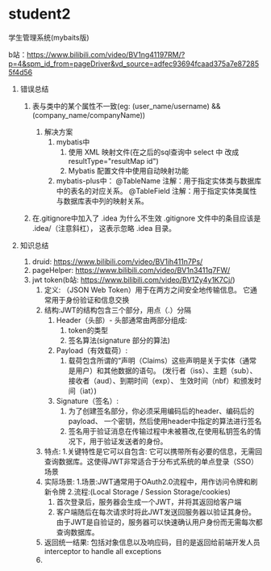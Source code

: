 # student2
学生管理系统(mybaits版)
 
b站：https://www.bilibili.com/video/BV1ng41197RM/?p=4&spm_id_from=pageDriver&vd_source=adfec93694fcaad375a7e872855f4d56

1. 错误总结
    1. 表与类中的某个属性不一致(eg: (user_name/username) &&(company_name/companyName))
       1. 解决方案
          1. mybatis中 
             1. 使用 XML 映射文件(在之后的sql查询中 select 中 改成 resultType="resultMap id")
                <resultMap id="yourResultMap" type="your.package.YourClass">
                 <result property="javaPropertyName" column="sqlColumnName"/>
                </resultMap>  
             2. Mybatis 配置文件中使用自动映射功能
              <settings>
                <setting name="mapUnderscoreToCamelCase" value="true"/>
              </settings>
          2. mybatis-plus中：
             @TableName 注解：用于指定实体类与数据库中的表名的对应关系。
             @TableField 注解：用于指定实体类属性与数据库表中列的映射关系。 
       
    2. 在.gitignore中加入了 .idea 为什么不生效 
       .gitignore  文件中的条目应该是 .idea/（注意斜杠），
       这表示忽略 .idea 目录。

2. 知识总结
   1. druid: https://www.bilibili.com/video/BV1ih411n7Ps/ 
   2. pageHelper: https://www.bilibili.com/video/BV1n3411q7FW/
   3. jwt token(b站: https://www.bilibili.com/video/BV1Zy4y1K7Cj/)
      1. 定义: 
      （JSON Web Token）用于在两方之间安全地传输信息。 它通常用于身份验证和信息交换
      2. 结构:JWT的结构包含三个部分，用点（.）分隔
         1. Header（头部）- 头部通常由两部分组成:
            1. token的类型 
            2. 签名算法(signature 部分的算法)
         2. Payload（有效载荷）:
            1. 载荷包含所谓的“声明（Claims）这些声明是关于实体（通常是用户）和其他数据的语句。
               (发行者（iss）、主题（sub）、接收者（aud）、到期时间（exp）、
                生效时间（nbf）和颁发时间（iat）)
         3. Signature（签名）:
            1. 为了创建签名部分，你必须采用编码后的header、编码后的payload、
            一个密钥，然后使用header中指定的算法进行签名
            2. 签名用于验证消息在传输过程中未被篡改,在使用私钥签名的情况下，用于验证发送者的身份。
      3. 特点:
        1.关键特性是它可以自包含:
      它可以携带所有必要的信息，无需回查询数据库。这使得JWT非常适合于分布式系统的单点登录（SSO）场景
      4. 实际场景:
         1.场景:JWT通常用于OAuth2.0流程中，用作访问令牌和刷新令牌
         2.流程:(Local Storage / Session Storage/cookies)
           1. 首次登录后，服务器会生成一个JWT，并将其返回给客户端
           2. 客户端随后在每次请求时将此JWT发送回服务器以验证其身份。
              由于JWT是自验证的，服务器可以快速确认用户身份而无需每次都查询数据库。
      5. 返回统一结果:
        包括对象信息以及响应码，目的是返回给前端开发人员
        interceptor to handle all exceptions
      6. 